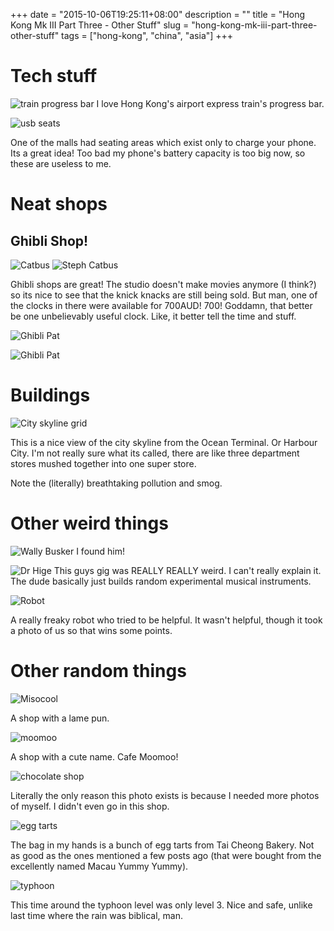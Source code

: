 +++
date = "2015-10-06T19:25:11+08:00"
description = ""
title = "Hong Kong Mk III Part Three - Other Stuff"
slug = "hong-kong-mk-iii-part-three-other-stuff"
tags = ["hong-kong", "china", "asia"]
+++

# Tech stuff
![train progress bar](/images/2015/10/airport_express_progress_bar.jpg)
I love Hong Kong's airport express train's progress bar.

![usb seats](/images/2015/10/usb_charger_seats.jpg)

One of the malls had seating areas which exist only to charge your phone. Its a great idea! Too bad my phone's battery capacity is too big now, so these are useless to me.

# Neat shops
## Ghibli Shop!
![Catbus](/images/2015/10/catbus.jpg)
![Steph Catbus](/images/2015/10/catbus2.jpg)

Ghibli shops are great! The studio doesn't make movies anymore (I think?) so its nice to see that the knick knacks are still being sold. But man, one of the clocks in there were available for 700AUD! 700! Goddamn, that better be one unbelievably useful clock. Like, it better tell the time and stuff.

![Ghibli Pat](/images/2015/10/ghibli_shop.jpg)

![Ghibli Pat](/images/2015/10/ghibli_pat.jpg)

# Buildings
![City skyline grid](/images/2015/10/buildings.jpg)

This is a nice view of the city skyline from the Ocean Terminal. Or Harbour City. I'm not really sure what its called, there are like three department stores mushed together into one super store.

Note the (literally) breathtaking pollution and smog.

# Other weird things
![Wally Busker](/images/2015/10/wallybusker.jpg)
I found him!

![Dr Hige](/images/2015/10/dr_hige.jpg)
This guys gig was REALLY REALLY weird. I can't really explain it. The dude basically just builds random experimental musical instruments.

![Robot](/images/2015/10/kate_robot.jpg)

A really freaky robot who tried to be helpful. It wasn't helpful, though it took a photo of us so that wins some points.

# Other random things

![Misocool](/images/2015/10/misocool.jpg)

A shop with a lame pun.

![moomoo](/images/2015/10/moomoo.jpg)

A shop with a cute name. Cafe Moomoo!

![chocolate shop](/images/2015/10/shop.jpg)

Literally the only reason this photo exists is because I needed more photos of myself. I didn't even go in this shop.

![egg tarts](/images/2015/10/tai_cheong_eggtart.jpg)

The bag in my hands is a bunch of egg tarts from Tai Cheong Bakery. Not as good as the ones mentioned a few posts ago (that were bought from the excellently named Macau Yummy Yummy).

![typhoon](/images/2015/10/typhoon_sign.jpg)

This time around the typhoon level was only level 3. Nice and safe, unlike last time where the rain was biblical, man.
